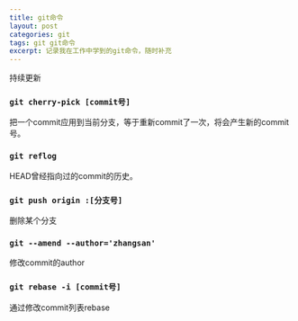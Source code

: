 ```yaml
---
title: git命令
layout: post
categories: git
tags: git git命令
excerpt: 记录我在工作中学到的git命令，随时补充
---
```


持续更新

### `git cherry-pick [commit号]`
把一个commit应用到当前分支，等于重新commit了一次，将会产生新的commit号。

<!-- more -->

### `git reflog`
HEAD曾经指向过的commit的历史。

### `git push origin :[分支号]`
删除某个分支

### `git --amend --author='zhangsan'`
修改commit的author

### `git rebase -i [commit号]`
通过修改commit列表rebase


